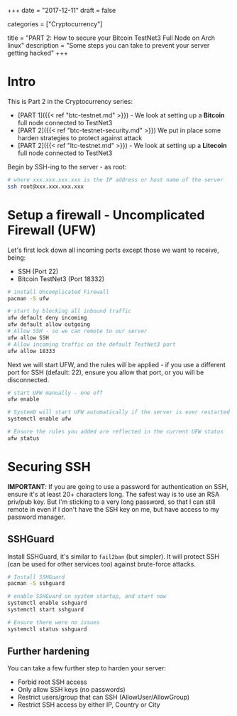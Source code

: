 +++
date = "2017-12-11"
draft = false

categories = ["Cryptocurrency"]

title = "PART 2: How to secure your Bitcoin TestNet3 Full Node on Arch linux"
description = "Some steps you can take to prevent your server getting hacked"
+++
# Intro

This is Part 2 in the Cryptocurrency series:

* [PART 1]({{< ref "btc-testnet.md" >}}) - We look at setting up a **Bitcoin** full node connected to TestNet3
* [PART 2]({{< ref "btc-testnet-security.md" >}}) We put in place some harden strategies to protect against attack
* [PART 2]({{< ref "ltc-testnet.md" >}}) - We look at setting up a **Litecoin** full node connected to TestNet3

Begin by SSH-ing to the server - as root:

``` bash
# where xxx.xxx.xxx.xxx is the IP address or host name of the server
ssh root@xxx.xxx.xxx.xxx
```

# Setup a firewall - Uncomplicated Firewall (UFW)

Let's first lock down all incoming ports except those we want to receive, being:

* SSH (Port 22)
* Bitcoin TestNet3 (Port 18332)

``` bash
# install Uncomplicated Firewall
pacman -S ufw

# start by blocking all inbound traffic
ufw default deny incoming
ufw default allow outgoing
# Allow SSH - so we can remote to our server
ufw allow SSH
# Allow incoming traffic on the default TestNet3 port
ufw allow 18333
```

Next we will start UFW, and the rules will be applied - if you use a different port for SSH (default: 22), ensure you allow that port, or you will be disconnected.

``` bash
# start UFW manually - one off
ufw enable

# SystemD will start UFW automatically if the server is ever restarted
systemctl enable ufw

# Ensure the rules you added are reflected in the current UFW status
ufw status
```

# Securing SSH

**IMPORTANT**: If you are going to use a password for authentication on SSH, ensure it's at least 20+ characters long. The safest way is to use an RSA priv/pub key. But I'm sticking to a very long password, so that I can still remote in even if I don't have the SSH key on me, but have access to my password manager.

## SSHGuard

Install SSHGuard, it's similar to `fail2ban` (but simpler). It will protect SSH (can be used for other services too) against brute-force attacks.

``` bash
# Install SSHGuard
pacman -S sshguard

# enable SSHGuard on system startup, and start now
systemctl enable sshguard
systemctl start sshguard

# Ensure there were no issues
systemctl status sshguard
```

## Further hardening

You can take a few further step to harden your server:

* Forbid root SSH access
* Only allow SSH keys (no passwords) 
* Restrict users/group that can SSH (AllowUser/AllowGroup)
* Restrict SSH access by either IP, Country or City